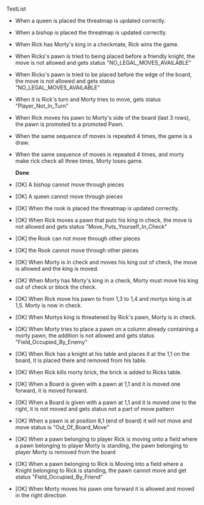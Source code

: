 TestList
* When a queen is placed the threatmap is updated correctly.
* When a bishop is placed the threatmap is updated correctly.
* When Rick has Morty's king in a checkmate, Rick wins the game.
* When Ricks's pawn is tried to being placed before a friendly knight, the move is not allowed and gets status "NO_LEGAL_MOVES_AVAILABLE"
* When Ricks's pawn is tried to be placed before the edge of the board, the move is not allowed and gets status "NO_LEGAL_MOVES_AVAILABLE"
* When it is Rick's turn and Morty tries to move, gets status "Player_Not_In_Turn"
* When Rick moves his pawn to Morty's side of the board (last 3 rows), the pawn is promoted to a promoted Pawn.
* When the same sequence of moves is repeated 4 times, the game is a draw.
* When the same sequence of moves is repeated 4 times, and morty make rick check all three times, Morty loses game.



  **Done**

* [OK] A bishop cannot move through pieces
* [OK] A queen cannot move through pieces
* [OK] When the rook is placed the threatmap is updated correctly.
* [OK] When Rick moves a pawn that puts his king in check, the move is not allowed and gets status "Move_Puts_Yourself_In_Check"
* [OK] the Rook can not move through other pieces
* [OK] the Rook cannot move through other pieces
* [OK] When Morty is in check and moves his king out of check, the move is allowed and the king is moved.
* [OK] When Morty has Morty's king in a check, Morty must move his king out of check or block the check.
* [OK] When Rick move his pawn to from 1,3 to 1,4 and mortys king is at 1,5. Morty is now in check.
* [OK] When Mortys king is threatened by Rick's pawn, Morty is in check.
* [OK] When Morty tries to place a pawn on a column already containing a morty pawn, the addition is not allowed and gets status "Field_Occupied_By_Enemy"
* [OK] When Rick has a knight at his table and places it at the 1,1 on the board, it is placed there and removed from his table.
* [OK] When Rick kills morty brick, the brick is added to Ricks table.
* [OK] When a Board is given with a pawn at 1,1 and it is moved one forward, it is moved forward.
* [OK] When a Board is given with a pawn at 1,1 and it is moved one to the right, it is not moved and gets status not a part of move pattern
* [OK] When a pawn is at position 8,1 (end of board) it will not move and move status is "Out_Of_Board_Move"
* [OK] When a pawn belonging to player Rick is moving onto a field where a pawn belonging to player Morty is standing, the pawn belonging to player Morty is removed from the board
* [OK] When a pawn belonging to Rick is Moving into a field where a Knight belonging to Rick is standing, the pawn cannot move and get status "Field_Occupied_By_Friend"
* [OK] When Morty moves his pawn one forward it is allowed and moved in the right direction
